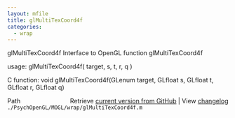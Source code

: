 ```yaml
---
layout: mfile
title: glMultiTexCoord4f
categories:
  - wrap
---
```


glMultiTexCoord4f  Interface to OpenGL function glMultiTexCoord4f

usage:  glMultiTexCoord4f\( target, s, t, r, q \)

C function:  void glMultiTexCoord4f\(GLenum target, GLfloat s, GLfloat t, GLfloat r, GLfloat q\)


<div class="code_header" style="text-align:right;">
  <span style="float:left;">Path&nbsp;&nbsp;</span> <span class="counter">Retrieve <a href=
  "https://raw.github.com/Psychtoolbox-3/Psychtoolbox-3/beta/./PsychOpenGL/MOGL/wrap/glMultiTexCoord4f.m">current version from GitHub</a> | View <a href=
  "https://github.com/Psychtoolbox-3/Psychtoolbox-3/commits/beta/./PsychOpenGL/MOGL/wrap/glMultiTexCoord4f.m">changelog</a></span>
</div>
<div class="code">
  <code>./PsychOpenGL/MOGL/wrap/glMultiTexCoord4f.m</code>
</div>

